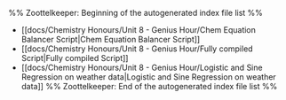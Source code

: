 %% Zoottelkeeper: Beginning of the autogenerated index file list  %%
-  [[docs/Chemistry Honours/Unit 8 - Genius Hour/Chem Equation Balancer Script|Chem Equation Balancer Script]]
-  [[docs/Chemistry Honours/Unit 8 - Genius Hour/Fully compiled Script|Fully compiled Script]]
-  [[docs/Chemistry Honours/Unit 8 - Genius Hour/Logistic and Sine Regression on weather data|Logistic and Sine Regression on weather data]]
%% Zoottelkeeper: End of the autogenerated index file list  %%
